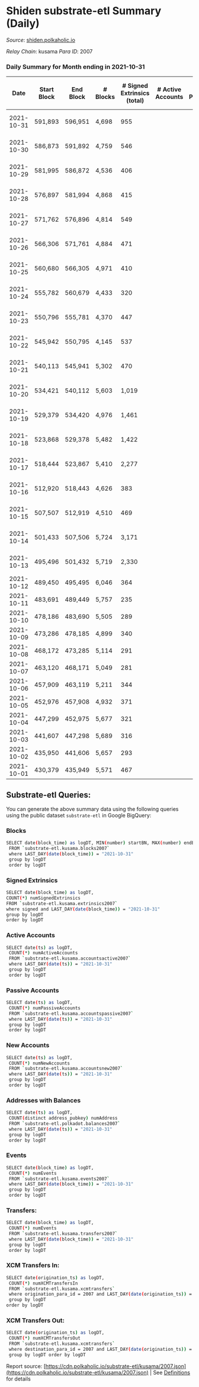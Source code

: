# Shiden substrate-etl Summary (Daily)

_Source_: [shiden.polkaholic.io](https://shiden.polkaholic.io)

*Relay Chain*: kusama
*Para ID*: 2007



### Daily Summary for Month ending in 2021-10-31


| Date | Start Block | End Block | # Blocks | # Signed Extrinsics (total) | # Active Accounts | # Passive | # New | # Addresses with Balances | # Events | # Transfers | # XCM Transfers In | # XCM Transfers Out | Issues | 
| ---- | ----------- | --------- | -------- | --------------------------- | ----------------- | --------- | ----- | ------------------------- | -------- | ----------- | ------------------ | ------------------- | ------ |
| 2021-10-31 | 591,893 | 596,951 | 4,698 | 955 |  |  |  | 26,217 | 38,581 | 6,693 ($2,089,795.72) |   |   | 361 missing (7.14%) |
| 2021-10-30 | 586,873 | 591,892 | 4,759 | 546 |  |  |  |  | 40,644 | 6,518 ($2,390,536.32) |   |   | 261 missing (5.20%) |
| 2021-10-29 | 581,995 | 586,872 | 4,536 | 406 |  |  |  |  | 42,574 | 6,597 ($2,535,328.48) |   |   | 342 missing (7.01%) |
| 2021-10-28 | 576,897 | 581,994 | 4,868 | 415 |  |  |  |  | 12,001 | 3,017 ($765,755.91) |   |   | 230 missing (4.51%) |
| 2021-10-27 | 571,762 | 576,896 | 4,814 | 549 |  |  |  |  | 23,734 | 4,126 ($1,911,762.69) |   |   | 321 missing (6.25%) |
| 2021-10-26 | 566,306 | 571,761 | 4,884 | 471 |  |  |  |  | 38,732 | 6,403 ($4,766,993.24) |   |   | 572 missing (10.49%) |
| 2021-10-25 | 560,680 | 566,305 | 4,971 | 410 |  |  |  |  | 42,501 | 6,808 ($2,435,486.89) |   |   | 655 missing (11.64%) |
| 2021-10-24 | 555,782 | 560,679 | 4,433 | 320 |  |  |  |  | 37,218 | 5,992 ($1,094,408.00) |   |   | 465 missing (9.50%) |
| 2021-10-23 | 550,796 | 555,781 | 4,370 | 447 |  |  |  |  | 41,987 | 6,314 ($1,536,884.49) |   |   | 616 missing (12.36%) |
| 2021-10-22 | 545,942 | 550,795 | 4,145 | 537 |  |  |  |  | 63,801 | 9,968 ($3,103,107.07) |   |   | 709 missing (14.61%) |
| 2021-10-21 | 540,113 | 545,941 | 5,302 | 470 |  |  |  |  | 44,412 | 8,171 ($4,952,230.32) |   |   | 527 missing (9.04%) |
| 2021-10-20 | 534,421 | 540,112 | 5,603 | 1,019 |  |  |  |  | 17,404 | 5,159 ($1,511,852.06) |   |   | 89 missing (1.56%) |
| 2021-10-19 | 529,379 | 534,420 | 4,976 | 1,461 |  |  |  |  | 15,074 | 4,596 ($1,897,832.66) |   |   | 66 missing (1.31%) |
| 2021-10-18 | 523,868 | 529,378 | 5,482 | 1,422 |  |  |  |  | 16,929 | 5,255 ($1,724,137.53) |   |   | 29 missing (0.53%) |
| 2021-10-17 | 518,444 | 523,867 | 5,410 | 2,277 |  |  |  |  | 18,293 | 5,389 ($2,300,992.62) |   |   | 14 missing (0.26%) |
| 2021-10-16 | 512,920 | 518,443 | 4,626 | 383 |  |  |  |  | 15,912 | 5,004 ($1,778,810.37) |   |   | 898 missing (16.26%) |
| 2021-10-15 | 507,507 | 512,919 | 4,510 | 469 |  |  |  |  | 16,999 | 5,031 ($2,769,165.59) |   |   | 903 missing (16.69%) |
| 2021-10-14 | 501,433 | 507,506 | 5,724 | 3,171 |  |  |  |  | 19,669 | 5,410 ($2,425,024.83) |   |   | 350 missing (5.76%) |
| 2021-10-13 | 495,496 | 501,432 | 5,719 | 2,330 |  |  |  |  | 24,699 | 6,006 ($3,168,888.71) |   |   | 218 missing (3.67%) |
| 2021-10-12 | 489,450 | 495,495 | 6,046 | 364 |  |  |  |  | 22,162 | 6,530 ($1,888,676.37) |   |   |  |
| 2021-10-11 | 483,691 | 489,449 | 5,757 | 235 |  |  |  |  | 20,981 | 6,128 ($903,455.77) |   |   | 2 missing (0.03%) |
| 2021-10-10 | 478,186 | 483,690 | 5,505 | 289 |  |  |  |  | 20,616 | 5,933 ($527,069.57) |   |   |  |
| 2021-10-09 | 473,286 | 478,185 | 4,899 | 340 |  |  |  |  | 20,615 | 5,621 ($2,821,423.83) |   |   | 1 missing (0.02%) |
| 2021-10-08 | 468,172 | 473,285 | 5,114 | 291 |  |  |  |  | 18,623 | 5,497 ($2,139,968.31) |   |   |  |
| 2021-10-07 | 463,120 | 468,171 | 5,049 | 281 |  |  |  |  | 19,759 | 5,433 ($1,136,105.27) |   |   | 3 missing (0.06%) |
| 2021-10-06 | 457,909 | 463,119 | 5,211 | 344 |  |  |  |  | 22,318 | 5,741 ($4,089,731.61) |   |   |  |
| 2021-10-05 | 452,976 | 457,908 | 4,932 | 371 |  |  |  |  | 20,705 | 5,477 ($774,820.34) |   |   | 1 missing (0.02%) |
| 2021-10-04 | 447,299 | 452,975 | 5,677 | 321 |  |  |  |  | 26,295 | 6,460 ($907,485.68) |   |   |  |
| 2021-10-03 | 441,607 | 447,298 | 5,689 | 316 |  |  |  |  | 24,834 | 6,269 ($1,392,844.62) |   |   | 3 missing (0.05%) |
| 2021-10-02 | 435,950 | 441,606 | 5,657 | 293 |  |  |  |  | 26,027 | 6,203 ($1,696,750.42) |   |   |  |
| 2021-10-01 | 430,379 | 435,949 | 5,571 | 467 |  |  |  |  | 35,892 | 7,204 ($4,025,773.35) |   |   |  |

## Substrate-etl Queries:
You can generate the above summary data using the following queries using the public dataset `substrate-etl` in Google BigQuery:

### Blocks
```bash
SELECT date(block_time) as logDT, MIN(number) startBN, MAX(number) endBN, COUNT(*) numBlocks 
 FROM `substrate-etl.kusama.blocks2007`  
 where LAST_DAY(date(block_time)) = "2021-10-31" 
 group by logDT 
 order by logDT
```

### Signed Extrinsics
```bash
SELECT date(block_time) as logDT, 
COUNT(*) numSignedExtrinsics 
FROM `substrate-etl.kusama.extrinsics2007`  
where signed and LAST_DAY(date(block_time)) = "2021-10-31" 
group by logDT 
order by logDT
```

### Active Accounts
```bash
SELECT date(ts) as logDT, 
 COUNT(*) numActiveAccounts 
 FROM `substrate-etl.kusama.accountsactive2007` 
 where LAST_DAY(date(ts)) = "2021-10-31" 
 group by logDT 
 order by logDT
```

### Passive Accounts
```bash
SELECT date(ts) as logDT, 
 COUNT(*) numPassiveAccounts 
 FROM `substrate-etl.kusama.accountspassive2007` 
 where LAST_DAY(date(ts)) = "2021-10-31" 
 group by logDT 
 order by logDT
```

### New Accounts
```bash
SELECT date(ts) as logDT, 
 COUNT(*) numNewAccounts 
 FROM `substrate-etl.kusama.accountsnew2007` 
 where LAST_DAY(date(ts)) = "2021-10-31" 
 group by logDT
 order by logDT
```

### Addresses with Balances
```bash
SELECT date(ts) as logDT,
 COUNT(distinct address_pubkey) numAddress 
 FROM `substrate-etl.polkadot.balances2007` 
 where LAST_DAY(date(ts)) = "2021-10-31" 
 group by logDT 
 order by logDT
```

### Events
```bash
SELECT date(block_time) as logDT, 
 COUNT(*) numEvents 
 FROM `substrate-etl.kusama.events2007` 
 where LAST_DAY(date(block_time)) = "2021-10-31" 
 group by logDT 
 order by logDT
```

### Transfers:
```bash
SELECT date(block_time) as logDT, 
 COUNT(*) numEvents 
 FROM `substrate-etl.kusama.transfers2007` 
 where LAST_DAY(date(block_time)) = "2021-10-31" 
 group by logDT 
 order by logDT
```

### XCM Transfers In:
```bash
SELECT date(origination_ts) as logDT, 
 COUNT(*) numXCMTransfersIn 
 FROM `substrate-etl.kusama.xcmtransfers` 
 where origination_para_id = 2007 and LAST_DAY(date(origination_ts)) = "2021-10-31" 
 group by logDT 
order by logDT
```

### XCM Transfers Out:
```bash
SELECT date(origination_ts) as logDT, 
 COUNT(*) numXCMTransfersOut 
 FROM `substrate-etl.kusama.xcmtransfers` 
 where destination_para_id = 2007 and LAST_DAY(date(origination_ts)) = "2021-10-31" 
 group by logDT order by logDT
```


Report source: [https://cdn.polkaholic.io/substrate-etl/kusama/2007.json](https://cdn.polkaholic.io/substrate-etl/kusama/2007.json) | See [Definitions](/DEFINITIONS.md) for details
